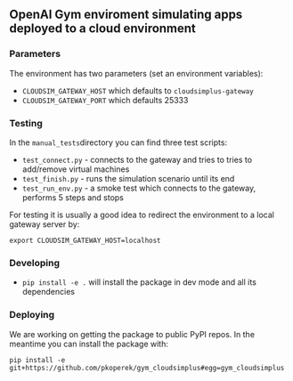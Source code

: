 ## OpenAI Gym enviroment simulating apps deployed to a cloud environment

### Parameters

The environment has two parameters (set an environment variables):
* `CLOUDSIM_GATEWAY_HOST` which defaults to `cloudsimplus-gateway`
* `CLOUDSIM_GATEWAY_PORT` which defaults 25333

### Testing 

In the `manual_tests`directory you can find three test scripts:

* `test_connect.py` - connects to the gateway and tries to tries to add/remove
  virtual machines
* `test_finish.py` - runs the simulation scenario until its end
* `test_run_env.py` - a smoke test which connects to the gateway, performs
  5 steps and stops

For testing it is usually a good idea to redirect the environment to a local
gateway server by:

`export CLOUDSIM_GATEWAY_HOST=localhost`

### Developing 

* `pip install -e .` will install the package in dev mode and all its
  dependencies

### Deploying

We are working on getting the package to public PyPI repos. In the meantime you
can install the package with:

```
pip install -e git+https://github.com/pkoperek/gym_cloudsimplus#egg=gym_cloudsimplus
```
